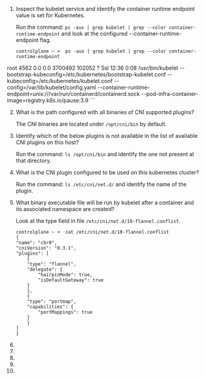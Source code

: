 1. Inspect the kubelet service and identify the container runtime endpoint value is set for Kubernetes.

    Run the command: `ps -aux | grep kubelet | grep --color container-runtime-endpoint` and look at the configured --container-runtime-endpoint flag.
    ```
    controlplane ~ ➜  ps -aux | grep kubelet | grep --color container-runtime-endpoint
root        4562  0.0  0.0 3700492 102052 ?      Ssl  12:36   0:08 /usr/bin/kubelet --bootstrap-kubeconfig=/etc/kubernetes/bootstrap-kubelet.conf --kubeconfig=/etc/kubernetes/kubelet.conf --config=/var/lib/kubelet/config.yaml --container-runtime-endpoint=unix:///var/run/containerd/containerd.sock --pod-infra-container-image=registry.k8s.io/pause:3.9
    ```


2. What is the path configured with all binaries of CNI supported plugins?

    The CNI binaries are located under `/opt/cni/bin` by default.


3. Identify which of the below plugins is not available in the list of available CNI plugins on this host?

    Run the command: `ls /opt/cni/bin` and identify the one not present at that directory.

4. What is the CNI plugin configured to be used on this kubernetes cluster?

    Run the command: `ls /etc/cni/net.d/` and identify the name of the plugin.

5. What binary executable file will be run by kubelet after a container and its associated namespace are created?

    Look at the type field in file `/etc/cni/net.d/10-flannel.conflist`.
    ```
    controlplane ~ ➜  cat /etc/cni/net.d/10-flannel.conflist 
    {
    "name": "cbr0",
    "cniVersion": "0.3.1",
    "plugins": [
        {
        "type": "flannel",
        "delegate": {
            "hairpinMode": true,
            "isDefaultGateway": true
        }
        },
        {
        "type": "portmap",
        "capabilities": {
            "portMappings": true
        }
        }
    ]
    }
    ```


6.
    

7.
    

8.
    

9.
    

10.

